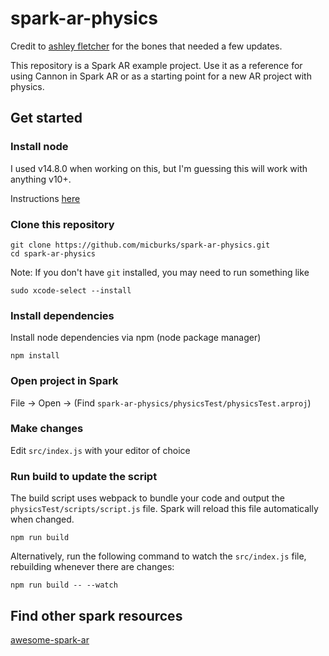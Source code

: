 # spark-ar-physics

Credit to [ashley fletcher](https://github.com/ashleymarkfletcher/spark-ar-physics) for the bones that needed a few updates.

This repository is a Spark AR example project. Use it as a reference for using
Cannon in Spark AR or as a starting point for a new AR project with physics.

## Get started

### Install node

I used v14.8.0 when working on this, but I'm guessing this will work with
anything v10+.

Instructions [here](https://nodejs.org/en/download/)

### Clone this repository

```
git clone https://github.com/micburks/spark-ar-physics.git
cd spark-ar-physics
```

Note: If you don't have `git` installed, you may need to run something like

```
sudo xcode-select --install
```

### Install dependencies

Install node dependencies via npm (node package manager)

```
npm install
```

### Open project in Spark


File -> Open -> (Find `spark-ar-physics/physicsTest/physicsTest.arproj`)

### Make changes

Edit `src/index.js` with your editor of choice

### Run build to update the script

The build script uses webpack to bundle your code and output the 
`physicsTest/scripts/script.js` file. Spark will reload this file
automatically when changed.

```
npm run build
```

Alternatively, run the following command to watch the `src/index.js` file,
rebuilding whenever there are changes:

```
npm run build -- --watch
```

## Find other spark resources

[awesome-spark-ar](https://github.com/Spark-AR-Community/awesome-spark-ar)
